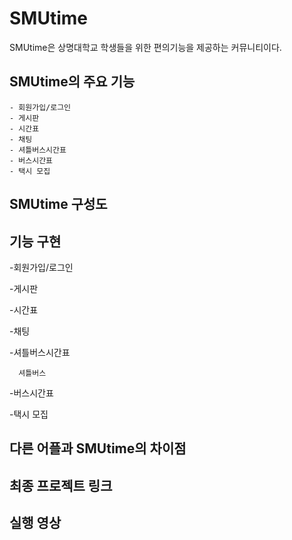 # SMUtime

  SMUtime은 상명대학교 학생들을 위한 편의기능을 제공하는 커뮤니티이다.
  
## SMUtime의 주요 기능

    - 회원가입/로그인
    - 게시판
    - 시간표
    - 채팅
    - 셔틀버스시간표
    - 버스시간표
    - 택시 모집

## SMUtime 구성도

## 기능 구현

  -회원가입/로그인
  
  -게시판
  
  -시간표
  
  -채팅
  
  -셔틀버스시간표
  
      셔틀버스
  
  -버스시간표
  
  -택시 모집
  
## 다른 어플과 SMUtime의 차이점

## 최종 프로젝트 링크

## 실행 영상
